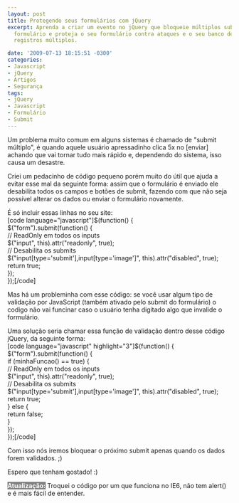 ```yaml
---
layout: post
title: Protegendo seus formulários com jQuery
excerpt: Aprenda a criar um evento no jQuery que bloqueie múltiplos submits em um
  formulário e proteja o seu formulário contra ataques e o seu banco de dados contra
  registros múltiplos.

date: '2009-07-13 18:15:51 -0300'
categories:
- Javascript
- jQuery
- Artigos
- Segurança
tags:
- jQuery
- Javascript
- Formulário
- Submit
---
```

<p>Um problema muito comum em alguns sistemas é chamado de "submit múltiplo", é quando aquele usuário apressadinho clica 5x no [enviar] achando que vai tornar tudo mais rápido e, dependendo do sistema, isso causa um desastre.</p>
<p>Criei um pedacinho de código pequeno porém muito do útil que ajuda a evitar esse mal da seguinte forma: assim que o formulário é enviado ele desabilita todos os campos e botões de submit, fazendo com que não seja possível alterar os dados ou enviar o formulário novamente.</p>
<p>É só incluir essas linhas no seu site:<br />
[code language="javascript"]$(function() {<br />
    $(&quot;form&quot;).submit(function() {<br />
    	// ReadOnly em todos os inputs<br />
    	$(&quot;input&quot;, this).attr(&quot;readonly&quot;, true);<br />
    	// Desabilita os submits<br />
    	$(&quot;input[type='submit'],input[type='image']&quot;, this).attr(&quot;disabled&quot;, true);<br />
    	return true;<br />
    });<br />
});[/code]</p>
<p>Mas há um probleminha com esse código: se você usar algum tipo de validação por JavaScript (também ativado pelo submit do formulário) o codigo não vai funcinar caso o usuário tenha digitado algo que invalide o formulário.</p>
<p>Uma solução seria chamar essa função de validação dentro desse código jQuery, da seguinte forma:<br />
[code language="javascript" highlight="3"]$(function() {<br />
	$(&quot;form&quot;).submit(function() {<br />
		if (minhaFuncao() == true) {<br />
			// ReadOnly em todos os inputs<br />
			$(&quot;input&quot;, this).attr(&quot;readonly&quot;, true);<br />
			// Desabilita os submits<br />
			$(&quot;input[type='submit'],input[type='image']&quot;, this).attr(&quot;disabled&quot;, true);<br />
			return true;<br />
		} else {<br />
			return false;<br />
		}<br />
	});<br />
});[/code]</p>
<p>Com isso nós iremos bloquear o próximo submit apenas quando os dados forem validados. ;)</p>
<p>Espero que tenham gostado! :)</p>
<p><strong style="background: gray; color: white">Atualização:</strong> Troquei o código por um que funciona no IE6, não tem alert() e é mais fácil de entender.</p>
